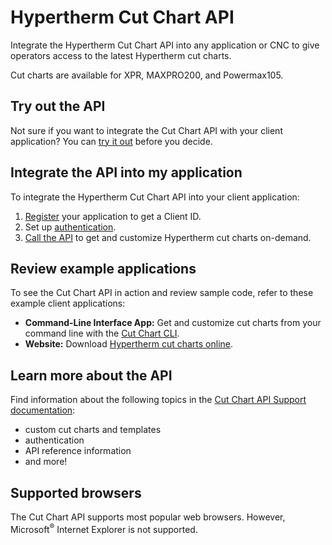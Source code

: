 # Hypertherm Cut Chart API

Integrate the Hypertherm Cut Chart API into any application or CNC to give operators access to the latest Hypertherm cut charts. 

Cut charts are available for XPR, MAXPRO200, and Powermax105.

## Try out the API
Not sure if you want to integrate the Cut Chart API with your client application? You can [try it out](https://hypertherm.stoplight.io/docs/cutchart-api/docs/Support/Try-the-API/About-trial-tools.md) before you decide.

## Integrate the API into my application
To integrate the Hypertherm Cut Chart API into your client application:
1. [Register](https://clientregistration.z20.web.core.windows.net/) your application to get a Client ID.
2. Set up [authentication](https://hypertherm.stoplight.io/docs/cutchart-api/docs/Support/authentication.md).
3. [Call the API](https://hypertherm.stoplight.io/docs/cutchart-api/reference/cutchart-api/openapi.yml) to get and customize Hypertherm cut charts on-demand.

## Review example applications

To see the Cut Chart API in action and review sample code, refer to these example client applications:

 - **Command-Line Interface App:** Get and customize cut charts from your command line with the [Cut Chart CLI](https://github.com/hypertherm/cutchart-cli).
  - **Website:** Download [Hypertherm cut charts online](https://cutchartsapp.z20.web.core.windows.net/).

## Learn more about the API
Find information about the following topics in the [Cut Chart API Support documentation](https://hypertherm.stoplight.io/docs/cutchart-api/docs/Home.md):
 - custom cut charts and templates
 - authentication
 - API reference information
 - and more! 

## Supported browsers
The Cut Chart API supports most popular web browsers. However, Microsoft<sup>®</sup> Internet Explorer is not supported. 
